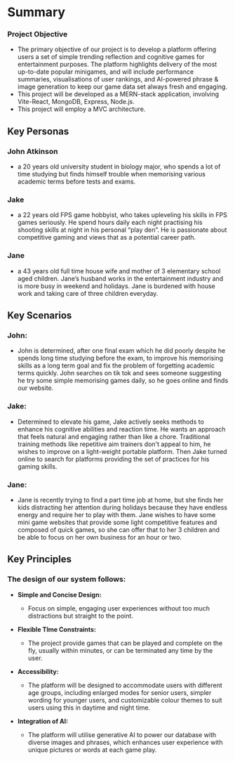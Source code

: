 # Summary

### Project Objective

- The primary objective of our project is to develop a platform offering users a set of simple trending reflection and cognitive games for entertainment purposes. The platform highlights delivery of the most up-to-date popular minigames, and will include performance summaries, visualisations of user rankings, and AI-powered phrase & image generation to keep our game data set always fresh and engaging.
- This project will be developed as a MERN-stack application, involving Vite-React, MongoDB, Express, Node.js.
- This project will employ a MVC architecture.

## Key Personas

### John Atkinson

- a 20 years old university student in biology major, who spends a lot of time studying but finds himself trouble when memorising various academic terms before tests and exams. 	

### Jake

- a 22 years old FPS game hobbyist, who takes upleveling his skills in FPS games seriously. He spend hours daily each night practising his shooting skills at night in his personal “play den”. He is passionate about competitive gaming and views that as a potential career path.

### Jane

- a 43 years old full time house wife and mother of 3 elementary school aged children. Jane’s husband works in the entertainment industry and is more busy in weekend and holidays. Jane is burdened with house work and taking care of three children everyday. 

## Key Scenarios

### John:

- John is determined, after one final exam which he did poorly despite he spends long time studying before the exam, to improve his memorising skills as a long term goal and fix the problem of forgetting academic terms quickly. John searches on tik tok and sees someone suggesting he try some simple memorising games daily, so he goes online and finds our website.

### Jake:

- Determined to elevate his game, Jake actively seeks methods to enhance his cognitive abilities and reaction time. He wants an approach that feels natural and engaging rather than like a chore. Traditional training methods like repetitive aim trainers don't appeal to him, he wishes to improve on a light-weight portable platform. Then Jake turned online to search for platforms providing the set of practices for his gaming skills.

### Jane:

- Jane is recently trying to find a part time job at home, but she finds her kids distracting her attention during holidays because they have endless energy and require her to play with them. Jane wishes to have some mini game websites that provide some light competitive features and composed of quick games, so she can offer that to her 3 children and be able to focus on her own business for an hour or two.

## Key Principles

### The design of our system follows:  

- **Simple and Concise Design:**
  - Focus on simple, engaging user experiences without too much distractions but straight to the point.  

- **Flexible TIme Constraints:**
  - The project provide games that can be played and complete on the fly, usually within minutes, or can be terminated any time by the user.  

- **Accessibility:**
  - The platform will be designed to accommodate users with different age groups, including enlarged modes for senior users, simpler wording for younger users, and customizable colour themes to suit users using this in daytime and night time.  
- **Integration of AI:**
  - The platform will utilise generative AI to power our database with diverse images and phrases, which enhances user experience with unique pictures or words at each game play.